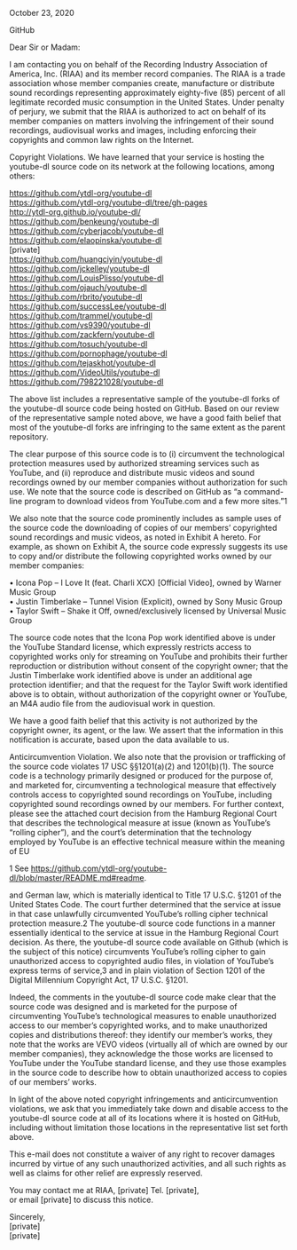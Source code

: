 October 23, 2020 

GitHub

Dear Sir or Madam:

I am contacting you on behalf of the Recording Industry Association of America, Inc. (RIAA) and
its member record companies. The RIAA is a trade association whose member companies
create, manufacture or distribute sound recordings representing approximately eighty-five (85)
percent of all legitimate recorded music consumption in the United States. Under penalty of
perjury, we submit that the RIAA is authorized to act on behalf of its member companies on
matters involving the infringement of their sound recordings, audiovisual works and images,
including enforcing their copyrights and common law rights on the Internet.

Copyright Violations. We have learned that your service is hosting the youtube-dl source code
on its network at the following locations, among others:

https://github.com/ytdl-org/youtube-dl  
https://github.com/ytdl-org/youtube-dl/tree/gh-pages  
http://ytdl-org.github.io/youtube-dl/  
https://github.com/benkeung/youtube-dl  
https://github.com/cyberjacob/youtube-dl  
https://github.com/elaopinska/youtube-dl  
[private]    
https://github.com/huangciyin/youtube-dl  
https://github.com/jckelley/youtube-dl  
https://github.com/LouisPlisso/youtube-dl  
https://github.com/ojauch/youtube-dl  
https://github.com/rbrito/youtube-dl  
https://github.com/successLee/youtube-dl  
https://github.com/trammel/youtube-dl  
https://github.com/vs9390/youtube-dl  
https://github.com/zackfern/youtube-dl  
https://github.com/tosuch/youtube-dl  
https://github.com/pornophage/youtube-dl  
https://github.com/tejaskhot/youtube-dl  
https://github.com/VideoUtils/youtube-dl  
https://github.com/798221028/youtube-dl  

The above list includes a representative sample of the youtube-dl forks of the youtube-dl
source code being hosted on GitHub. Based on our review of the representative sample noted
above, we have a good faith belief that most of the youtube-dl forks are infringing to the same
extent as the parent repository.

The clear purpose of this source code is to (i) circumvent the technological protection measures
used by authorized streaming services such as YouTube, and (ii) reproduce and distribute music
videos and sound recordings owned by our member companies without authorization for such
use. We note that the source code is described on GitHub as “a command-line program to
download videos from YouTube.com and a few more sites.”1

We also note that the source
code prominently includes as sample uses of the source code the downloading of copies of our
members’ copyrighted sound recordings and music videos, as noted in Exhibit A hereto. For
example, as shown on Exhibit A, the source code expressly suggests its use to copy and/or
distribute the following copyrighted works owned by our member companies:

• Icona Pop – I Love It (feat. Charli XCX) [Official Video], owned by Warner Music Group  
• Justin Timberlake – Tunnel Vision (Explicit), owned by Sony Music Group  
• Taylor Swift – Shake it Off, owned/exclusively licensed by Universal Music Group

The source code notes that the Icona Pop work identified above is under the YouTube Standard
license, which expressly restricts access to copyrighted works only for streaming on YouTube
and prohibits their further reproduction or distribution without consent of the copyright owner;
that the Justin Timberlake work identified above is under an additional age protection
identifier; and that the request for the Taylor Swift work identified above is to obtain, without
authorization of the copyright owner or YouTube, an M4A audio file from the audiovisual work
in question.
 
We have a good faith belief that this activity is not authorized by the copyright owner, its agent,
or the law. We assert that the information in this notification is accurate, based upon the data
available to us.

Anticircumvention Violation. We also note that the provision or trafficking of the source code
violates 17 USC §§1201(a)(2) and 1201(b)(1). The source code is a technology primarily
designed or produced for the purpose of, and marketed for, circumventing a technological
measure that effectively controls access to copyrighted sound recordings on YouTube, including
copyrighted sound recordings owned by our members. For further context, please see the
attached court decision from the Hamburg Regional Court that describes the technological
measure at issue (known as YouTube’s “rolling cipher”), and the court’s determination that the
technology employed by YouTube is an effective technical measure within the meaning of EU

1
See https://github.com/ytdl-org/youtube-dl/blob/master/README.md#readme.

and German law, which is materially identical to Title 17 U.S.C. §1201 of the United States
Code. The court further determined that the service at issue in that case unlawfully
circumvented YouTube’s rolling cipher technical protection measure.2
The youtube-dl source code functions in a manner essentially identical to the service at issue in
the Hamburg Regional Court decision. As there, the youtube-dl source code available on
Github (which is the subject of this notice) circumvents YouTube’s rolling cipher to gain
unauthorized access to copyrighted audio files, in violation of YouTube’s express terms of
service,3 and in plain violation of Section 1201 of the Digital Millennium Copyright Act, 17 U.S.C.
§1201.

Indeed, the comments in the youtube-dl source code make clear that the source code was
designed and is marketed for the purpose of circumventing YouTube’s technological measures
to enable unauthorized access to our member’s copyrighted works, and to make unauthorized
copies and distributions thereof: they identify our member’s works, they note that the works
are VEVO videos (virtually all of which are owned by our member companies), they
acknowledge the those works are licensed to YouTube under the YouTube standard license, and
they use those examples in the source code to describe how to obtain unauthorized access to
copies of our members’ works.

In light of the above noted copyright infringements and anticircumvention violations, we ask
that you immediately take down and disable access to the youtube-dl source code at all of its
locations where it is hosted on GitHub, including without limitation those locations in the
representative list set forth above.

This e-mail does not constitute a waiver of any right to recover damages incurred by virtue of
any such unauthorized activities, and all such rights as well as claims for other relief are
expressly reserved.

You may contact me at RIAA, [private] Tel. [private],  
or email [private] to discuss this notice.

Sincerely,  
[private]  
[private]
